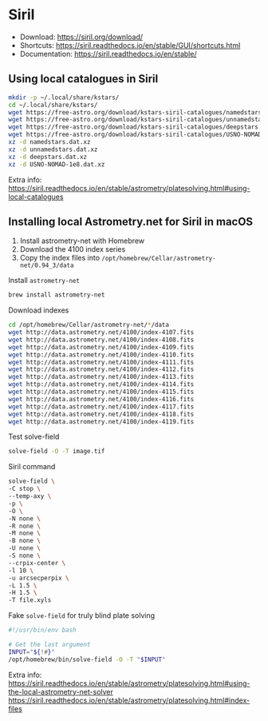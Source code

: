 # Siril

* Download: https://siril.org/download/  
* Shortcuts: https://siril.readthedocs.io/en/stable/GUI/shortcuts.html  
* Documentation: https://siril.readthedocs.io/en/stable/

## Using local catalogues in Siril

```sh
mkdir -p ~/.local/share/kstars/
cd ~/.local/share/kstars/
wget https://free-astro.org/download/kstars-siril-catalogues/namedstars.dat.xz
wget https://free-astro.org/download/kstars-siril-catalogues/unnamedstars.dat.xz
wget https://free-astro.org/download/kstars-siril-catalogues/deepstars.dat.xz
wget https://free-astro.org/download/kstars-siril-catalogues/USNO-NOMAD-1e8.dat.xz
xz -d namedstars.dat.xz
xz -d unnamedstars.dat.xz
xz -d deepstars.dat.xz
xz -d USNO-NOMAD-1e8.dat.xz
```

Extra info:  
https://siril.readthedocs.io/en/stable/astrometry/platesolving.html#using-local-catalogues

## Installing local Astrometry.net for Siril in macOS

1. Install astrometry-net with Homebrew
2. Download the 4100 index series
3. Copy the index files into `/opt/homebrew/Cellar/astrometry-net/0.94_3/data`

Install `astrometry-net`
```sh
brew install astrometry-net
```

Download indexes
```sh
cd /opt/homebrew/Cellar/astrometry-net/*/data
wget http://data.astrometry.net/4100/index-4107.fits
wget http://data.astrometry.net/4100/index-4108.fits
wget http://data.astrometry.net/4100/index-4109.fits
wget http://data.astrometry.net/4100/index-4110.fits
wget http://data.astrometry.net/4100/index-4111.fits
wget http://data.astrometry.net/4100/index-4112.fits
wget http://data.astrometry.net/4100/index-4113.fits
wget http://data.astrometry.net/4100/index-4114.fits
wget http://data.astrometry.net/4100/index-4115.fits
wget http://data.astrometry.net/4100/index-4116.fits
wget http://data.astrometry.net/4100/index-4117.fits
wget http://data.astrometry.net/4100/index-4118.fits
wget http://data.astrometry.net/4100/index-4119.fits
```

Test solve-field
```sh
solve-field -O -T image.tif
```

Siril command
```sh
solve-field \
-C stop \
--temp-axy \
-p \
-O \
-N none \
-R none \
-M none \
-B none \
-U none \
-S none \
--crpix-center \
-l 10 \
-u arcsecperpix \
-L 1.5 \
-H 1.5 \
-T file.xyls
```

Fake `solve-field` for truly blind plate solving
```sh
#!/usr/bin/env bash

# Get the last argument
INPUT="${!#}"
/opt/homebrew/bin/solve-field -O -T "$INPUT"

```

Extra info:  
https://siril.readthedocs.io/en/stable/astrometry/platesolving.html#using-the-local-astrometry-net-solver  
https://siril.readthedocs.io/en/stable/astrometry/platesolving.html#index-files

